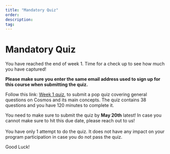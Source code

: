 ```yaml
---
title: "Mandatory Quiz"
order:
description:
tag:
---
```


# Mandatory Quiz

You have reached the end of week 1. Time for a check up to see how much you have captured!

**Please make sure you enter the same email address used to sign up for this course when submitting the quiz.**

Follow this link: [Week 1 quiz](https://hr.gs/ida-week1-quiz), to submit a pop quiz covering general questions on Cosmos and its main concepts. The quiz contains 38 questions and you have 120 minutes to complete it.

<HighlightBox type="note">

You need to make sure to submit the quiz by **May 20th** latest! In case you cannot make sure to hit this due date, please reach out to us!
<br/><br/>
You have only 1 attempt to do the quiz. It does not have any impact on your program participation in case you do not pass the quiz.

</HighlightBox>

Good Luck!
